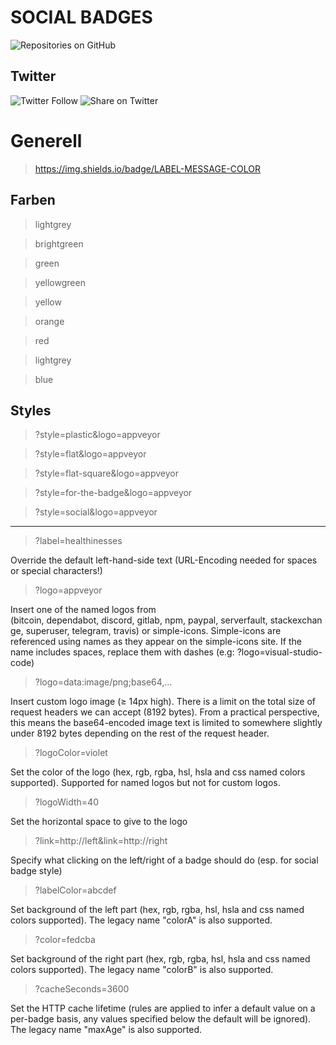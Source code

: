 # SOCIAL BADGES


![Repositories on GitHub](https://img.shields.io/badge/Repositories-on%20GitHub-blue?style=social&logo=GitHub)



## Twitter 
![Twitter Follow](https://img.shields.io/twitter/follow/w8bot?label=FOLLOWTWT&style=social&color=informational)
![Share on Twitter](https://img.shields.io/twitter/url?label=SHAREONTWT&style=social&url=phpself.php)






















# Generell

> https://img.shields.io/badge/LABEL-MESSAGE-COLOR

## Farben

> lightgrey

> brightgreen

> green

> yellowgreen

> yellow

> orange

> red

> lightgrey

> blue


## Styles

> ?style=plastic&logo=appveyor

> ?style=flat&logo=appveyor

> ?style=flat-square&logo=appveyor

> ?style=for-the-badge&logo=appveyor

> ?style=social&logo=appveyor


---


> ?label=healthinesses

Override the default left-hand-side text (URL-Encoding needed for spaces or special characters!)


> ?logo=appveyor

Insert one of the named logos from (bitcoin, dependabot, discord, gitlab, npm, paypal, serverfault, stackexchange, superuser, telegram, travis) or simple-icons. Simple-icons are referenced using names as they appear on the simple-icons site. If the name includes spaces, replace them with dashes (e.g: ?logo=visual-studio-code)


> ?logo=data:image/png;base64,…

Insert custom logo image (≥ 14px high). There is a limit on the total size of request headers we can accept (8192 bytes). From a practical perspective, this means the base64-encoded image text is limited to somewhere slightly under 8192 bytes depending on the rest of the request header.


> ?logoColor=violet

Set the color of the logo (hex, rgb, rgba, hsl, hsla and css named colors supported). Supported for named logos but not for custom logos.


> ?logoWidth=40

Set the horizontal space to give to the logo


> ?link=http://left&link=http://right

Specify what clicking on the left/right of a badge should do (esp. for social badge style)


> ?labelColor=abcdef

Set background of the left part (hex, rgb, rgba, hsl, hsla and css named colors supported). The legacy name "colorA" is also supported.


> ?color=fedcba

Set background of the right part (hex, rgb, rgba, hsl, hsla and css named colors supported). The legacy name "colorB" is also supported.


> ?cacheSeconds=3600

Set the HTTP cache lifetime (rules are applied to infer a default value on a per-badge basis, any values specified below the default will be ignored). The legacy name "maxAge" is also supported.


